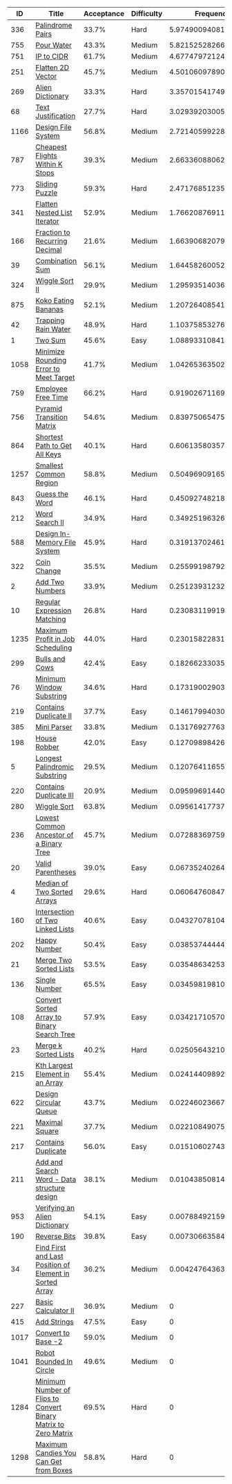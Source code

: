 |ID|Title|Acceptance|Difficulty|Frequency|
|----|-----|----|---|---|
|336|[Palindrome Pairs]( https://leetcode.com/problems/palindrome-pairs)|33.7%|Hard|5.9749009408191585|
|755|[Pour Water]( https://leetcode.com/problems/pour-water)|43.3%|Medium|5.821525282662105|
|751|[IP to CIDR]( https://leetcode.com/problems/ip-to-cidr)|61.7%|Medium|4.677479721248074|
|251|[Flatten 2D Vector]( https://leetcode.com/problems/flatten-2d-vector)|45.7%|Medium|4.501060978905473|
|269|[Alien Dictionary]( https://leetcode.com/problems/alien-dictionary)|33.3%|Hard|3.3570154174914424|
|68|[Text Justification]( https://leetcode.com/problems/text-justification)|27.7%|Hard|3.0293920300570387|
|1166|[Design File System]( https://leetcode.com/problems/design-file-system)|56.8%|Medium|2.7214059922837657|
|787|[Cheapest Flights Within K Stops]( https://leetcode.com/problems/cheapest-flights-within-k-stops)|39.3%|Medium|2.66336088062552|
|773|[Sliding Puzzle]( https://leetcode.com/problems/sliding-puzzle)|59.3%|Hard|2.4717685123505686|
|341|[Flatten Nested List Iterator]( https://leetcode.com/problems/flatten-nested-list-iterator)|52.9%|Medium|1.766208769110585|
|166|[Fraction to Recurring Decimal]( https://leetcode.com/problems/fraction-to-recurring-decimal)|21.6%|Medium|1.6639068207955374|
|39|[Combination Sum]( https://leetcode.com/problems/combination-sum)|56.1%|Medium|1.6445826005250566|
|324|[Wiggle Sort II]( https://leetcode.com/problems/wiggle-sort-ii)|29.9%|Medium|1.2959351403605768|
|875|[Koko Eating Bananas]( https://leetcode.com/problems/koko-eating-bananas)|52.1%|Medium|1.2072640854100087|
|42|[Trapping Rain Water]( https://leetcode.com/problems/trapping-rain-water)|48.9%|Hard|1.1037585327659545|
|1|[Two Sum]( https://leetcode.com/problems/two-sum)|45.6%|Easy|1.0889331084185998|
|1058|[Minimize Rounding Error to Meet Target]( https://leetcode.com/problems/minimize-rounding-error-to-meet-target)|41.7%|Medium|1.042653635020065|
|759|[Employee Free Time]( https://leetcode.com/problems/employee-free-time)|66.2%|Hard|0.9190267116930299|
|756|[Pyramid Transition Matrix]( https://leetcode.com/problems/pyramid-transition-matrix)|54.6%|Medium|0.8397506547518208|
|864|[Shortest Path to Get All Keys]( https://leetcode.com/problems/shortest-path-to-get-all-keys)|40.1%|Hard|0.6061358035703156|
|1257|[Smallest Common Region]( https://leetcode.com/problems/smallest-common-region)|58.8%|Medium|0.5049690916532777|
|843|[Guess the Word]( https://leetcode.com/problems/guess-the-word)|46.1%|Hard|0.45092748218492174|
|212|[Word Search II]( https://leetcode.com/problems/word-search-ii)|34.9%|Hard|0.3492519632676119|
|588|[Design In-Memory File System]( https://leetcode.com/problems/design-in-memory-file-system)|45.9%|Hard|0.31913702461966714|
|322|[Coin Change]( https://leetcode.com/problems/coin-change)|35.5%|Medium|0.2559919879212256|
|2|[Add Two Numbers]( https://leetcode.com/problems/add-two-numbers)|33.9%|Medium|0.2512393123206071|
|10|[Regular Expression Matching]( https://leetcode.com/problems/regular-expression-matching)|26.8%|Hard|0.23083119919105394|
|1235|[Maximum Profit in Job Scheduling]( https://leetcode.com/problems/maximum-profit-in-job-scheduling)|44.0%|Hard|0.23015822831359434|
|299|[Bulls and Cows]( https://leetcode.com/problems/bulls-and-cows)|42.4%|Easy|0.1826623303532244|
|76|[Minimum Window Substring]( https://leetcode.com/problems/minimum-window-substring)|34.6%|Hard|0.1731900290370625|
|219|[Contains Duplicate II]( https://leetcode.com/problems/contains-duplicate-ii)|37.7%|Easy|0.14617994030648507|
|385|[Mini Parser]( https://leetcode.com/problems/mini-parser)|33.8%|Medium|0.13176927763112334|
|198|[House Robber]( https://leetcode.com/problems/house-robber)|42.0%|Easy|0.12709898426651453|
|5|[Longest Palindromic Substring]( https://leetcode.com/problems/longest-palindromic-substring)|29.5%|Medium|0.12076411655886263|
|220|[Contains Duplicate III]( https://leetcode.com/problems/contains-duplicate-iii)|20.9%|Medium|0.09599691440839975|
|280|[Wiggle Sort]( https://leetcode.com/problems/wiggle-sort)|63.8%|Medium|0.09561417737468547|
|236|[Lowest Common Ancestor of a Binary Tree]( https://leetcode.com/problems/lowest-common-ancestor-of-a-binary-tree)|45.7%|Medium|0.07288369759447264|
|20|[Valid Parentheses]( https://leetcode.com/problems/valid-parentheses)|39.0%|Easy|0.06735240264428982|
|4|[Median of Two Sorted Arrays]( https://leetcode.com/problems/median-of-two-sorted-arrays)|29.6%|Hard|0.0606476084726819|
|160|[Intersection of Two Linked Lists]( https://leetcode.com/problems/intersection-of-two-linked-lists)|40.6%|Easy|0.043270781043381126|
|202|[Happy Number]( https://leetcode.com/problems/happy-number)|50.4%|Easy|0.03853744444187023|
|21|[Merge Two Sorted Lists]( https://leetcode.com/problems/merge-two-sorted-lists)|53.5%|Easy|0.03548634253021285|
|136|[Single Number]( https://leetcode.com/problems/single-number)|65.5%|Easy|0.03459819810553353|
|108|[Convert Sorted Array to Binary Search Tree]( https://leetcode.com/problems/convert-sorted-array-to-binary-search-tree)|57.9%|Easy|0.03421710570764629|
|23|[Merge k Sorted Lists]( https://leetcode.com/problems/merge-k-sorted-lists)|40.2%|Hard|0.0250564321052577|
|215|[Kth Largest Element in an Array]( https://leetcode.com/problems/kth-largest-element-in-an-array)|55.4%|Medium|0.02414409892936099|
|622|[Design Circular Queue]( https://leetcode.com/problems/design-circular-queue)|43.7%|Medium|0.02246023667974994|
|221|[Maximal Square]( https://leetcode.com/problems/maximal-square)|37.7%|Medium|0.022108490754203434|
|217|[Contains Duplicate]( https://leetcode.com/problems/contains-duplicate)|56.0%|Easy|0.015106027431013205|
|211|[Add and Search Word - Data structure design]( https://leetcode.com/problems/add-and-search-word-data-structure-design)|38.1%|Medium|0.010438508143923443|
|953|[Verifying an Alien Dictionary]( https://leetcode.com/problems/verifying-an-alien-dictionary)|54.1%|Easy|0.007884921592696038|
|190|[Reverse Bits]( https://leetcode.com/problems/reverse-bits)|39.8%|Easy|0.007306635849167308|
|34|[Find First and Last Position of Element in Sorted Array]( https://leetcode.com/problems/find-first-and-last-position-of-element-in-sorted-array)|36.2%|Medium|0.004247643638268045|
|227|[Basic Calculator II]( https://leetcode.com/problems/basic-calculator-ii)|36.9%|Medium|0|
|415|[Add Strings]( https://leetcode.com/problems/add-strings)|47.5%|Easy|0|
|1017|[Convert to Base -2]( https://leetcode.com/problems/convert-to-base-2)|59.0%|Medium|0|
|1041|[Robot Bounded In Circle]( https://leetcode.com/problems/robot-bounded-in-circle)|49.6%|Medium|0|
|1284|[Minimum Number of Flips to Convert Binary Matrix to Zero Matrix]( https://leetcode.com/problems/minimum-number-of-flips-to-convert-binary-matrix-to-zero-matrix)|69.5%|Hard|0|
|1298|[Maximum Candies You Can Get from Boxes]( https://leetcode.com/problems/maximum-candies-you-can-get-from-boxes)|58.8%|Hard|0|
